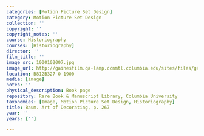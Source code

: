 ```yaml
---
categories: [Motion Picture Set Design]
category: Motion Picture Set Design
collection: ''
copyright: ''
copyright_notes: ''
course: Historiography
courses: [Historiography]
director: ''
film_title: ''
image_src: 1000102007.jpg
image_url: http://gainesfilm.qa-lamp.ccnmtl.columbia.edu/sites/files/gainesfilm/images/1000102007.jpg
location: B812B327 O 1900
media: [image]
notes: ''
physical_description: Book page
repository: Rare Book & Manuscript Library, Columbia University
taxonomies: [Image, Motion Picture Set Design, Historiography]
title: Baum. Art of Decorating, p. 267
year: ''
years: ['']

---
```

